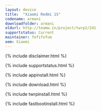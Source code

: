 ```yaml
---
layout: device
title:  "Xiaomi Redmi 1S"
codename: armani
downloadfolder: armani
oldurl: http://teamw.in/project/twrp2/241
supportstatus: Current
maintainer: fefifofum
oem: Xiaomi
---
```


{% include disclaimer.html %}

{% include supportstatus.html %}

{% include appinstall.html %}

{% include download.html %}

{% include twrpinstall.html %}

{% include fastbootinstall.html %}

